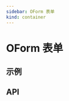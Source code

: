 ```yaml
---
sidebar: OForm 表单
kind: container
---
```


# OForm 表单

## 示例

<!-- @usage FormUsage -->
<!-- @case ValidateData -->
<!-- @case FormCustom -->

## API

<!-- @api OForm -->
<!-- @api OFormItem -->
